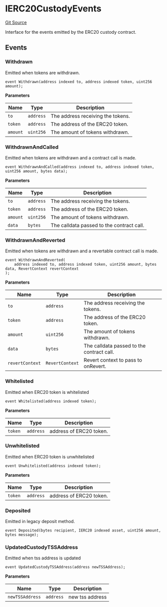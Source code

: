# IERC20CustodyEvents
[Git Source](https://github.com/zeta-chain/protocol-contracts/blob/874f1cc4ec610cadf0a188ddc14f486915de3671/contracts/evm/interfaces/IERC20Custody.sol)

Interface for the events emitted by the ERC20 custody contract.


## Events
### Withdrawn
Emitted when tokens are withdrawn.


```solidity
event Withdrawn(address indexed to, address indexed token, uint256 amount);
```

**Parameters**

|Name|Type|Description|
|----|----|-----------|
|`to`|`address`|The address receiving the tokens.|
|`token`|`address`|The address of the ERC20 token.|
|`amount`|`uint256`|The amount of tokens withdrawn.|

### WithdrawnAndCalled
Emitted when tokens are withdrawn and a contract call is made.


```solidity
event WithdrawnAndCalled(address indexed to, address indexed token, uint256 amount, bytes data);
```

**Parameters**

|Name|Type|Description|
|----|----|-----------|
|`to`|`address`|The address receiving the tokens.|
|`token`|`address`|The address of the ERC20 token.|
|`amount`|`uint256`|The amount of tokens withdrawn.|
|`data`|`bytes`|The calldata passed to the contract call.|

### WithdrawnAndReverted
Emitted when tokens are withdrawn and a revertable contract call is made.


```solidity
event WithdrawnAndReverted(
    address indexed to, address indexed token, uint256 amount, bytes data, RevertContext revertContext
);
```

**Parameters**

|Name|Type|Description|
|----|----|-----------|
|`to`|`address`|The address receiving the tokens.|
|`token`|`address`|The address of the ERC20 token.|
|`amount`|`uint256`|The amount of tokens withdrawn.|
|`data`|`bytes`|The calldata passed to the contract call.|
|`revertContext`|`RevertContext`|Revert context to pass to onRevert.|

### Whitelisted
Emitted when ERC20 token is whitelisted


```solidity
event Whitelisted(address indexed token);
```

**Parameters**

|Name|Type|Description|
|----|----|-----------|
|`token`|`address`|address of ERC20 token.|

### Unwhitelisted
Emitted when ERC20 token is unwhitelisted


```solidity
event Unwhitelisted(address indexed token);
```

**Parameters**

|Name|Type|Description|
|----|----|-----------|
|`token`|`address`|address of ERC20 token.|

### Deposited
Emitted in legacy deposit method.


```solidity
event Deposited(bytes recipient, IERC20 indexed asset, uint256 amount, bytes message);
```

### UpdatedCustodyTSSAddress
Emitted when tss address is updated


```solidity
event UpdatedCustodyTSSAddress(address newTSSAddress);
```

**Parameters**

|Name|Type|Description|
|----|----|-----------|
|`newTSSAddress`|`address`|new tss address|

